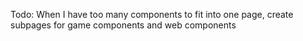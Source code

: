 Todo:
When I have too many components to fit into one page, create subpages for game components and web components
